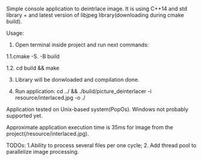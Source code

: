 Simple console application to deintrlace image.
It is using C++14 and std library + and latest version of libjpeg library(downloading during cmake build).

Usage:
1. Open terminal inside project and run next commands:
   
  1.1.cmake -S. -B build
   
  1.2. cd build && make
  
3. Library will be donwloaded and compilation done.
   
5. Run application: cd ../ && ./build/picture_deinterlacer -i resource/interlaced.jpg -o ./

Application tested on Unix-based system(PopOs). Windows not probably supported yet.

Approximate application execution time is 35ms for image from the project(/resource/interlaced.jpg).

TODOs:
1.Ability to process several files per one cycle;
2. Add thread pool to parallelize image processing.
